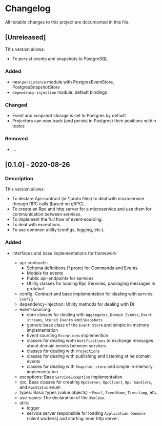 # Changelog

All notable changes to this project are documented in this file.

## [Unreleased]

This version allows:

- To persist events and snapshots to PostgreSQL

### Added

- new `persistence` module with PostgresEventStore, PostgresSnapshotStore
- `dependency-injection` module: default bindings

### Changed

- Event and snapshot storage is set to Postgres by default
- Projectors can now track (and persist in Postgres) their positions within topics

### Removed

- ...

## [0.1.0] - 2020-08-26

### Description

This version allows:

- To declare Api-contract (in \*.proto files) to deal with microservice through RPC calls (based on gRPC).
- To create an Rpc and http server for a microservice and use them for communication between services.
- To implement the full flow of event-sourcing.
- To deal with exceptions.
- To use common utility (configs, logging, etc.).

### Added

- Interfaces and base implementations for framework

  - api-contracts:
    - Schema definitions (\*.proto) for Commands and Events
    - Models for events
    - Public api-endpoints for services
    - Utility classes for loading Rpc Services, packaging messages in protobuf
  - config: Contract and base implementation for dealing with service `Config`
  - dependency-injection: Utility methods for dealing with DI.
  - event-sourcing:
    - core classes for dealing with `Aggregates`, `Domain Events`, `Event streams`, `Stored Events` and `Snapshots`
    - generic base class of the `Event Store` and simple in-memory implementation
    - Event sourcing `Exceptions` implemention
    - classes for dealing woth `Notifications` to exchange messages about domain events between services
    - classes for dealing with `Projections`
    - classes for dealing with publishing and listening ot he domain events
    - classes for dealing with `Snapshot store` and simple in-memory implementation
  - exceptions: Base `ServiceException` implementation
  - rpc: Base classes for creating `RpcServer`, `RpcClient`, `Rpc handlers`, and `RpcStatus` enum
  - types: Basic types (value objects) - `Email`, `EventName`, `Timestamp`, etc.
  - use-cases: The declaration of the `UseCase`.
  - utils:
    - logger
    - service server responsible for loading `Application Daemons` (silent workers) and starting inner http server.
